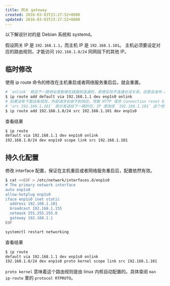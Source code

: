 ```yaml
---
title: 网关 gateway
created: 2016-03-03T23:27:52+0800
updated: 2016-03-03T23:27:52+0800
---
```



以下解说针对的是 Debian 系统和 systemd。

假设网关 IP 是 `192.168.1.1`，而主机 IP 是 `192.168.1.101`。
主机必须要设定对应的路由规则，才能访问 `192.168.1.0/24` 同网段下的其他 IP。

## 临时修改

使用 ip route 命令的修改在主机重启或者网络服务重启后，就会重置。

```sh
# `onlink` 假设下一跳地址是能够在链路层连通的，即使实际不连通也没关系，还是会发布 ARP 之类的请求。
$ ip route add default via 192.168.1.1 dev enp1s0 onlink
# 如果没有下面这条规则，外部请求会收不到响应，导致 HTTP 请求 Connection reset by peer
# `src 192.168.1.101` 表示发送给下一跳的包，IP 源改成 `192.168.1.101` 这个地址。
$ ip route add 192.168.1.0/24 src 192.168.1.101 dev enp1s0
```

查看结果

```sh
$ ip route
default via 192.168.1.1 dev enp1s0 onlink
192.168.1.0/24 dev enp1s0 scope link src 192.168.1.101
```

## 持久化配置

修改 interface 配置，保证在主机重启或者网络服务重启后，配置依然有效。

```sh
$ cat <<EOF > /etc/network/interfaces.d/enp1s0
# The primary network interface
auto enp1s0
allow-hotplug enp1s0
iface enp1s0 inet static
  address 192.168.1.101
  broadcast 192.168.1.155
  netmask 255.255.255.0
  gateway 192.168.1.1
EOF

systemctl restart networking
```

查看结果

```sh
$ ip route
default via 192.168.1.1 dev enp1s0 onlink
192.168.1.0/24 dev enp1s0 proto kernel scope link src 192.168.1.101
```

`proto kernel` 意味着这个路由规则是由 linux 内核自动配置的。具体查阅 `man ip-route` 里的 `protocol RTPROTO`。

